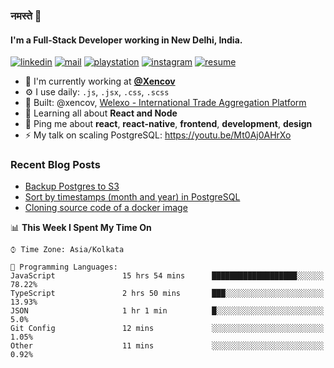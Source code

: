 ### नमस्ते 🙏

#### I'm a Full-Stack Developer working in New Delhi, India.

[![linkedin](https://img.shields.io/badge/linkedin-%230077B5.svg)](https://linkedin.com/in/sambhav2612)
[![mail](https://img.shields.io/badge/gmail-D14836)](mailto:sambhavjain2612@gmail.com)
[![playstation](https://img.shields.io/badge/playstation-%23003791.svg)](https://psnprofiles.com/sambhav006)
[![instagram](https://img.shields.io/badge/instagram-%23E4405F.svg)](https://instagram.com/sambhav2612)
[![resume](https://img.shields.io/badge/resume-%23#FFFF00.svg)](https://mega.nz/file/IjA3yaoB#BFfQg1-aKva0piAd_wWs8Hf5dlnYRQ2ZkwtYwNMzBhA)

- 🏢 I'm currently working at **[@Xencov](https://xencov.com)**
- ⚙️ I use daily: `.js`, `.jsx`, `.css`, `.scss`
- 💅 Built: @xencov, [Welexo - International Trade Aggregation Platform](https://welexo.com)
- 🌱 Learning all about **React and Node**
- 💬 Ping me about **react**, **react-native**, **frontend**, **development**, **design**
- ⚡️ My talk on scaling PostgreSQL: https://youtu.be/Mt0Aj0AHrXo

### Recent Blog Posts
<!-- BLOG-POST-LIST:START -->
- [Backup Postgres to S3](https://dev.to/sambhav2612/backup-postgres-to-s3-2nkk)
- [Sort by timestamps (month and year) in PostgreSQL](https://dev.to/sambhav2612/sort-by-timestamps-in-postgresql-2f2h)
- [Cloning source code of a docker image](https://dev.to/sambhav2612/reverse-engineering-a-docker-image-i8c)
<!-- BLOG-POST-LIST:END -->

<!--START_SECTION:waka-->
📊 **This Week I Spent My Time On** 

```text
⌚︎ Time Zone: Asia/Kolkata

💬 Programming Languages: 
JavaScript               15 hrs 54 mins      ███████████████████░░░░░░   78.22% 
TypeScript               2 hrs 50 mins       ███░░░░░░░░░░░░░░░░░░░░░░   13.93% 
JSON                     1 hr 1 min          █░░░░░░░░░░░░░░░░░░░░░░░░   5.0% 
Git Config               12 mins             ░░░░░░░░░░░░░░░░░░░░░░░░░   1.05% 
Other                    11 mins             ░░░░░░░░░░░░░░░░░░░░░░░░░   0.92%

```


<!--END_SECTION:waka-->
